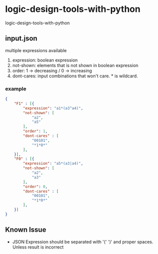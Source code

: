 # logic-design-tools-with-python
logic-design-tools-with-python

## input.json 

multiple expressions available

1. expression: boolean expression
2. not-shown: elements that is not shown in boolean expression
3. order: 1 -> decreasing / 0 -> increasing
4. dont-cares: input combinations that won't care. * is wildcard.
### example
```json
{
    "F1" : [{
        "expression": "a1*(a3^a4)",
        "not-shown": [
            "a2",
            "a5"
        ],
        "order": 1,
        "dont-cares" : [
            "00101",
            "*1*0*"
        ],
    }],
    "F0" : [{
        "expression": "a5*(a3|a4)",
        "not-shown": [
            "a2",
            "a3"
        ],
        "order": 0,
        "dont-cares" : [
            "00101",
            "*1*0*"
        ],
    }]
}
```

## Known Issue

- JSON Expression should be separated with '(' ')' and proper spaces. Unless result is incorrect

